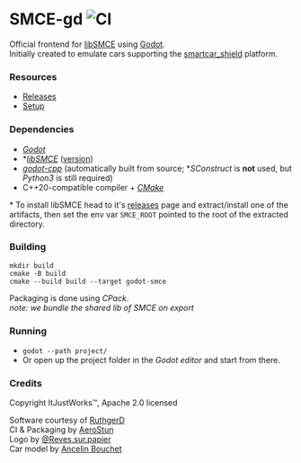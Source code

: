 # SMCE-gd ![CI](https://github.com/ItJustWorksTM/smce-gd/workflows/CI/badge.svg)

Official frontend for [libSMCE](https://github.com/ItJustWorksTM/libSMCE) using [Godot](https://godotengine.org/).  
Initially created to emulate cars supporting the [smartcar_shield](https://github.com/platisd/smartcar_shield) platform.

### Resources

* [Releases](https://github.com/ItJustWorksTM/smce-gd/releases)
* [Setup](https://github.com/ItJustWorksTM/smce-gd/wiki)

### Dependencies

* _[Godot](https://godotengine.org)_
* *_[libSMCE](https://github.com/ItJustWorksTM/libSMCE)_ ([version](https://github.com/ItJustWorksTM/smce-gd/blob/master/CMakeLists.txt#L28))
* _[godot-cpp](https://github.com/godotengine/godot-cpp)_ (automatically built from source; *_SConstruct_ is **not** used, but _Python3_ is still required)
* C++20-compatible compiler + _[CMake](https://cmake.org)_

\* To install libSMCE head to it's [releases](https://github.com/ItJustWorksTM/libSMCE/releases) page and extract/install one of the artifacts, then set the env var `SMCE_ROOT` pointed to the root of the extracted directory.

### Building
```shell
mkdir build
cmake -B build
cmake --build build --target godot-smce
```

Packaging is done using _CPack_.  
_note: we bundle the shared lib of SMCE on export_

### Running

* `godot --path project/`
* Or open up the project folder in the _Godot editor_ and start from there.

### Credits

Copyright ItJustWorks™, Apache 2.0 licensed  

Software courtesy of [RuthgerD](https://github.com/RuthgerD)  
CI & Packaging by [AeroStun](https://github.com/AeroStun)  
Logo by [@Reves.sur.papier](https://instagram.com/reves.sur.papier/)  
Car model by [Ancelin Bouchet](https://github.com/anbouchet)  
